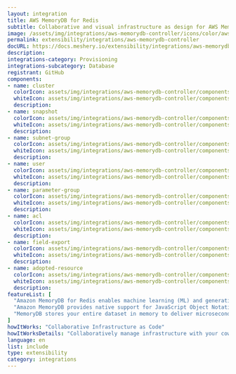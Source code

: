 ```yaml
---
layout: integration
title: AWS MemoryDB for Redis
subtitle: Collaborative and visual infrastructure as design for AWS MemoryDB for Redis
image: /assets/img/integrations/aws-memorydb-controller/icons/color/aws-memorydb-controller-color.svg
permalink: extensibility/integrations/aws-memorydb-controller
docURL: https://docs.meshery.io/extensibility/integrations/aws-memorydb-controller
description: 
integrations-category: Provisioning
integrations-subcategory: Database
registrant: GitHub
components: 
- name: cluster
  colorIcon: assets/img/integrations/aws-memorydb-controller/components/cluster/icons/color/cluster-color.svg
  whiteIcon: assets/img/integrations/aws-memorydb-controller/components/cluster/icons/white/cluster-white.svg
  description: 
- name: snapshot
  colorIcon: assets/img/integrations/aws-memorydb-controller/components/snapshot/icons/color/snapshot-color.svg
  whiteIcon: assets/img/integrations/aws-memorydb-controller/components/snapshot/icons/white/snapshot-white.svg
  description: 
- name: subnet-group
  colorIcon: assets/img/integrations/aws-memorydb-controller/components/subnet-group/icons/color/subnet-group-color.svg
  whiteIcon: assets/img/integrations/aws-memorydb-controller/components/subnet-group/icons/white/subnet-group-white.svg
  description: 
- name: user
  colorIcon: assets/img/integrations/aws-memorydb-controller/components/user/icons/color/user-color.svg
  whiteIcon: assets/img/integrations/aws-memorydb-controller/components/user/icons/white/user-white.svg
  description: 
- name: parameter-group
  colorIcon: assets/img/integrations/aws-memorydb-controller/components/parameter-group/icons/color/parameter-group-color.svg
  whiteIcon: assets/img/integrations/aws-memorydb-controller/components/parameter-group/icons/white/parameter-group-white.svg
  description: 
- name: acl
  colorIcon: assets/img/integrations/aws-memorydb-controller/components/acl/icons/color/acl-color.svg
  whiteIcon: assets/img/integrations/aws-memorydb-controller/components/acl/icons/white/acl-white.svg
  description: 
- name: field-export
  colorIcon: assets/img/integrations/aws-memorydb-controller/components/field-export/icons/color/field-export-color.svg
  whiteIcon: assets/img/integrations/aws-memorydb-controller/components/field-export/icons/white/field-export-white.svg
  description: 
- name: adopted-resource
  colorIcon: assets/img/integrations/aws-memorydb-controller/components/adopted-resource/icons/color/adopted-resource-color.svg
  whiteIcon: assets/img/integrations/aws-memorydb-controller/components/adopted-resource/icons/white/adopted-resource-white.svg
  description: 
featureList: [
  "Amazon MemoryDB for Redis enables machine learning (ML) and generative artificial intelligence (AI) models to work with data stored in Amazon MemoryDB in real-time and without moving your data.",
  "Amazon MemoryDB provides native support for JavaScript Object Notation (JSON) documents in addition to the data structures included in open source Redis, at no additional cost.",
  "MemoryDB stores your entire dataset in memory to deliver microsecond read latency, single-digit millisecond write latency, and high throughput. It can handle more than 13 trillion requests per day and support peaks of 160 million requests per second."
]
howItWorks: "Collaborative Infrastructure as Code"
howItWorksDetails: "Collaboratively manage infrastructure with your coworkers synchronously sharing the same designs."
language: en
list: include
type: extensibility
category: integrations
---
```

